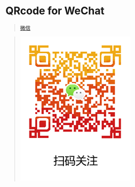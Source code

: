 # QRcode for WeChat
> [微信](/qrcode/weixincaocmh/cli_300px.png)

> ![](/qrcode/weixincaocmh/cli_300px.png)
